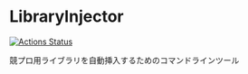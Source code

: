 # LibraryInjector
[![Actions Status](https://github.com/btk15049/LibraryInjector/workflows/Python%20lint%20and%20test/badge.svg)](https://github.com/btk15049/LibraryInjector/actions)

競プロ用ライブラリを自動挿入するためのコマンドラインツール
